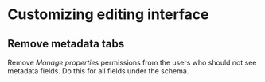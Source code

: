 # Customizing editing interface

## Remove metadata tabs

Remove *Manage properties* permissions from the users who should not see metadata fields.
Do this for all fields under the schema.
